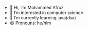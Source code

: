 - 👋 Hi, I’m Mohammed Afroz
- 👀 I’m interested in computer science
- 🌱 I’m currently learning java(dsa)
- 😄 Pronouns: he/him

<!---
mdafrozgit/mdafrozgit is a ✨ special ✨ repository because its `README.md` (this file) appears on your GitHub profile.
You can click the Preview link to take a look at your changes.
--->
